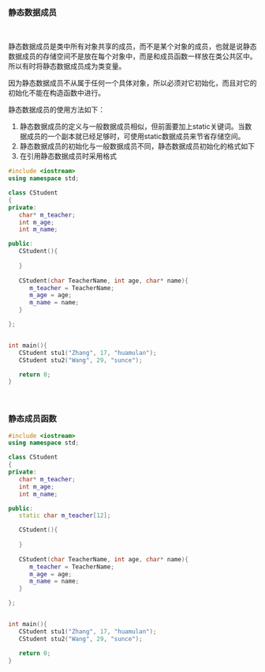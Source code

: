
### 静态数据成员

<br/>

静态数据成员是类中所有对象共享的成员，而不是某个对象的成员，也就是说静态数据成员的存储空间不是放在每个对象中，而是和成员函数一样放在类公共区中。所以有时将静态数据成员成为类变量。

因为静态数据成员不从属于任何一个具体对象，所以必须对它初始化，而且对它的初始化不能在构造函数中进行。

静态数据成员的使用方法如下：

1) 静态数据成员的定义与一般数据成员相似，但前面要加上static关键词。当数据成员的一个副本就已经足够时，可使用static数据成员来节省存储空间。
2) 静态数据成员的初始化与一般数据成员不同，静态数据成员初始化的格式如下
3) 在引用静态数据成员时采用格式

```c++
#include <iostream>
using namespace std;

class CStudent
{
private:
   char* m_teacher; 
   int m_age;
   int m_name;

public:
   CStudent(){
   
   }
   
   CStudent(char TeacherName, int age, char* name){
      m_teacher = TeacherName;
      m_age = age;
      m_name = name;
   }

};


int main(){
   CStudent stu1("Zhang", 17, "huamulan");
   CStudent stu2("Wang", 29, "sunce");

   return 0;
}
```

<br/>

### 静态成员函数

```c++
#include <iostream>
using namespace std;

class CStudent
{
private:
   char* m_teacher; 
   int m_age;
   int m_name;

public:
   static char m_teacher[12]; 

   CStudent(){
   
   }
   
   CStudent(char TeacherName, int age, char* name){
      m_teacher = TeacherName;
      m_age = age;
      m_name = name;
   }

};


int main(){
   CStudent stu1("Zhang", 17, "huamulan");
   CStudent stu2("Wang", 29, "sunce");

   return 0;
}
```
